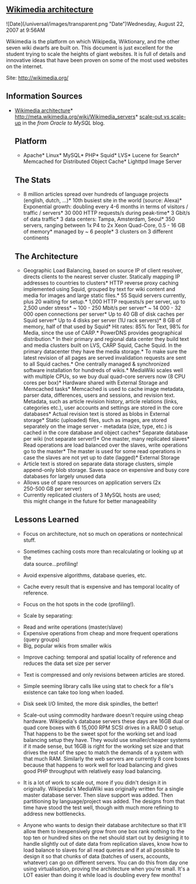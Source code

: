 ## [Wikimedia architecture](/blog/2007/8/22/wikimedia-architecture.html)

<div class="journal-entry-tag journal-entry-tag-post-title"><span class="posted-on">![Date](/universal/images/transparent.png "Date")Wednesday, August 22, 2007 at 9:56AM</span></div>

<div class="body">

Wikimedia is the platform on which Wikipedia, Wiktionary, and the other seven wiki dwarfs are built on. This document is just excellent for the student trying to scale the heights of giant websites. It is full of details and innovative ideas that have been proven on some of the most used websites on the internet.

Site: http://wikimedia.org/

## Information Sources

*   [Wikimedia architecture](http://www.nedworks.org/~mark/presentations/san/Wikimedia%20architecture.pdf)*   http://meta.wikimedia.org/wiki/Wikimedia_servers*   [scale-out vs scale-up](http://oracle2mysql.wordpress.com/2007/08/22/12/) in the _from Oracle to MySQL_ blog.  

    ## Platform

    *   Apache*   Linux*   MySQL*   PHP*   Squid*   LVS*   Lucene for Search*   Memcached for Distributed Object Cache*   Lighttpd Image Server  

    ## The Stats

    *   8 million articles spread over hundreds of language projects (english, dutch, ...)*   10th busiest site in the world (source: Alexa)*   Exponential growth: doubling every 4-6 months in terms of visitors / traffic / servers*   30 000 HTTP requests/s during peak-time*   3 Gbit/s of data traffic*   3 data centers: Tampa, Amsterdam, Seoul*   350 servers, ranging between 1x P4 to 2x Xeon Quad-Core, 0.5 - 16 GB of memory*   managed by ~ 6 people*   3 clusters on 3 different continents  

    ## The Architecture

    *   Geographic Load Balancing, based on source IP of client resolver, directs clients to the nearest server cluster. Statically mapping IP addresses to countries to clusters*   HTTP reverse proxy caching implemented using Squid, grouped by text for wiki content and media for images and large static files.*   55 Squid servers currently, plus 20 waiting for setup.*   1,000 HTTP requests/s per server, up to 2,500 under stress*   ~ 100 - 250 Mbit/s per server*   ~ 14 000 - 32 000 open connections per server*   Up to 40 GB of disk caches per Squid server*   Up to 4 disks per server (1U rack servers)*   8 GB of memory, half of that used by Squid*   Hit rates: 85% for Text, 98% for Media, since the use of CARP.*   PowerDNS provides geographical distribution.*   In their primary and regional data center they build text and media clusters built on LVS, CARP Squid, Cache Squid. In the primary datacenter they have the media storage.*   To make sure the latest revision of all pages are served invalidation requests are sent to all Squid caches.*   One centrally managed & synchronized software installation for hundreds of wikis.*   MediaWiki scales well with multiple CPUs, so we buy dual quad-core servers now (8 CPU cores per box)*   Hardware shared with External Storage and Memcached tasks*   Memcached is used to cache image metadata, parser data, differences, users and sessions, and revision text. Metadata, such as article revision history, article relations (links, categories etc.), user accounts and settings are stored in the core databases*   Actual revision text is stored as blobs in External storage*   Static (uploaded) files, such as images, are stored separately on the image server - metadata (size, type, etc.) is cached in the core database and object caches*   Separate database per wiki (not separate server!)*   One master, many replicated slaves*   Read operations are load balanced over the slaves, write operations go to the master*   The master is used for some read operations in case the slaves are not yet up to date (lagged)*   External Storage  
    - Article text is stored on separate data storage clusters, simple append-only blob storage. Saves space on expensive and busy core databases for largely unused data  
    - Allows use of spare resources on application servers (2x  
    250-500 GB per server)  
    - Currently replicated clusters of 3 MySQL hosts are used;  
    this might change in the future for better manageability  

    ## Lessons Learned

    *   Focus on architecture, not so much on operations or nontechnical stuff.  

    *   Sometimes caching costs more than recalculating or looking up at the  
    data source...profiling!  

    *   Avoid expensive algorithms, database queries, etc.  

    *   Cache every result that is expensive and has temporal locality of reference.  

    *   Focus on the hot spots in the code (profiling!).  

    *   Scale by separating:  
    - Read and write operations (master/slave)  
    - Expensive operations from cheap and more frequent operations (query groups)  
    - Big, popular wikis from smaller wikis  

    *   Improve caching: temporal and spatial locality of reference and reduces the data set size per server  

    *   Text is compressed and only revisions between articles are stored.  

    *   Simple seeming library calls like using stat to check for a file's existence can take too long when loaded.  

    *   Disk seek I/O limited, the more disk spindles, the better!  

    *   Scale-out using commodity hardware doesn't require using cheap hardware. Wikipedia's database servers these days are 16GB dual or quad core boxes with 6 15,000 RPM SCSI drives in a RAID 0 setup. That happens to be the sweet spot for the working set and load balancing setup they have. They would use smaller/cheaper systems if it made sense, but 16GB is right for the working set size and that drives the rest of the spec to match the demands of a system with that much RAM. Similarly the web servers are currently 8 core boxes because that happens to work well for load balancing and gives good PHP throughput with relatively easy load balancing.  

    *   It is a lot of work to scale out, more if you didn't design it in originally. Wikipedia's MediaWiki was originally written for a single master database server. Then slave support was added. Then partitioning by language/project was added. The designs from that time have stood the test well, though with much more refining to address new bottlenecks.  

    *   Anyone who wants to design their database architecture so that it'll allow them to inexpensively grow from one box rank nothing to the top ten or hundred sites on the net should start out by designing it to handle slightly out of date data from replication slaves, know how to load balance to slaves for all read queries and if at all possible to design it so that chunks of data (batches of users, accounts, whatever) can go on different servers. You can do this from day one using virtualisation, proving the architecture when you're small. It's a LOT easier than doing it while load is doubling every few months!</div>